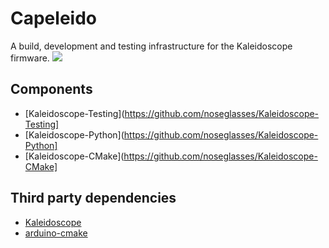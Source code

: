 # Capeleido
A build, development and testing infrastructure for the Kaleidoscope firmware.
<img src="https://github.com/noseglasses/Capeleido/blob/master/Capeleido.svg?sanitize=true">

## Components
* [Kaleidoscope-Testing](https://github.com/noseglasses/Kaleidoscope-Testing]
* [Kaleidoscope-Python](https://github.com/noseglasses/Kaleidoscope-Python]
* [Kaleidoscope-CMake](https://github.com/noseglasses/Kaleidoscope-CMake]

## Third party dependencies
* [Kaleidoscope](https://github.com/keyboardio/Kaleidoscope)
* [arduino-cmake](https://github.com/arduino-cmake/arduino-cmake)
